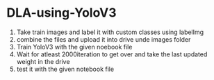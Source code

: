 # DLA-using-YoloV3
1. Take train images and label it with custom classes using labelImg
2. combine the files and upload it into drive unde images folder
3. Train YoloV3 with the given noebook file
4. Wait for atleast 2000iteration to get over and take the last updated weight in the drive
5. test it with the given notebook file
